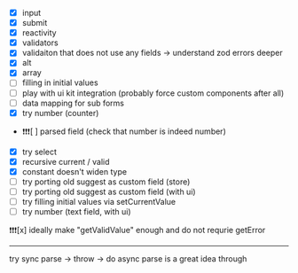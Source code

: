 - [x] input
- [x] submit
- [x] reactivity
- [x] validators
- [x] validaiton that does not use any fields -> understand zod errors deeper
- [x] alt
- [x] array
- [ ] filling in initial values
- [ ] play with ui kit integration (probably force custom components after all)
- [ ] data mapping for sub forms
- [x] try number (counter)
- ❗️❗️❗️[ ] parsed field (check that number is indeed number)
- [x] try select 
- [x] recursive current / valid
- [x] constant doesn't widen type
- [ ] try porting old suggest as custom field (store)
- [ ] try porting old suggest as custom field (with ui)
- [ ] try filling initial values via setCurrentValue
- [ ] try number (text field, with ui)

❗️❗️❗️[x] ideally make "getValidValue" enough and do not requrie getError

---

try sync parse -> throw -> do async parse is a great idea through